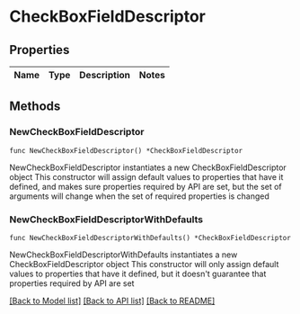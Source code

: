 # CheckBoxFieldDescriptor

## Properties

Name | Type | Description | Notes
------------ | ------------- | ------------- | -------------

## Methods

### NewCheckBoxFieldDescriptor

`func NewCheckBoxFieldDescriptor() *CheckBoxFieldDescriptor`

NewCheckBoxFieldDescriptor instantiates a new CheckBoxFieldDescriptor object
This constructor will assign default values to properties that have it defined,
and makes sure properties required by API are set, but the set of arguments
will change when the set of required properties is changed

### NewCheckBoxFieldDescriptorWithDefaults

`func NewCheckBoxFieldDescriptorWithDefaults() *CheckBoxFieldDescriptor`

NewCheckBoxFieldDescriptorWithDefaults instantiates a new CheckBoxFieldDescriptor object
This constructor will only assign default values to properties that have it defined,
but it doesn't guarantee that properties required by API are set


[[Back to Model list]](../README.md#documentation-for-models) [[Back to API list]](../README.md#documentation-for-api-endpoints) [[Back to README]](../README.md)



